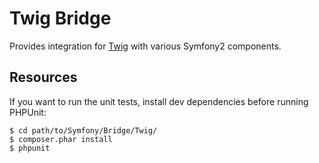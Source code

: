 Twig Bridge
===========

Provides integration for [Twig](http://twig.sensiolabs.org/) with various
Symfony2 components.

Resources
---------

If you want to run the unit tests, install dev dependencies before
running PHPUnit:

    $ cd path/to/Symfony/Bridge/Twig/
    $ composer.phar install
    $ phpunit

